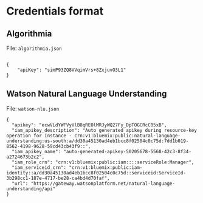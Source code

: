# Credentials format

## Algorithmia

File: `algorithmia.json`

```

{
    "apiKey": "simP93ZQ8VVqimVrs+8ZxjuvO3L1"
}
```

## Watson Natural Language Understanding

File: `watson-nlu.json`

```
{
  "apikey": "ecwVLdYWFVyVlB8qREOlMRJyWQ27Fy_DpTOGCRcC05xB",
  "iam_apikey_description": "Auto generated apikey during resource-key operation for Instance - crn:v1:bluemix:public:natural-language-understanding:us-south:a/dd30a45130ad4eb1bcc8f02504c0c75d:7dd1b019-8562-4198-9628-59cd43cb43f9::",
  "iam_apikey_name": "auto-generated-apikey-50205678-5568-42c3-8f34-a2724673b2c2",
  "iam_role_crn": "crn:v1:bluemix:public:iam::::serviceRole:Manager",
  "iam_serviceid_crn": "crn:v1:bluemix:public:iam-identity::a/dd30a45130ad4eb1bcc8f02504c0c75d::serviceid:ServiceId-3b298cc1-187e-4717-be28-ca4bd4d70faf",
  "url": "https://gateway.watsonplatform.net/natural-language-understanding/api"
}

```